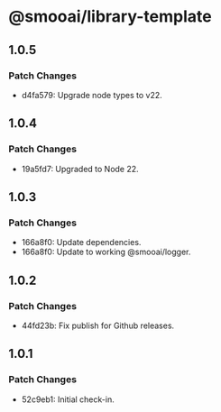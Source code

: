 # @smooai/library-template

## 1.0.5

### Patch Changes

- d4fa579: Upgrade node types to v22.

## 1.0.4

### Patch Changes

- 19a5fd7: Upgraded to Node 22.

## 1.0.3

### Patch Changes

- 166a8f0: Update dependencies.
- 166a8f0: Update to working @smooai/logger.

## 1.0.2

### Patch Changes

- 44fd23b: Fix publish for Github releases.

## 1.0.1

### Patch Changes

- 52c9eb1: Initial check-in.
